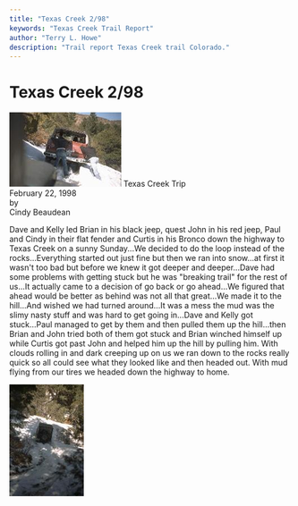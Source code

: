 ```yaml
---
title: "Texas Creek 2/98"
keywords: "Texas Creek Trail Report"
author: "Terry L. Howe"
description: "Trail report Texas Creek trail Colorado."
---
```

# Texas Creek 2/98

![Dave getting some help on Texas Creek](../../img/terry/trail/tc980201.jpg) Texas Creek Trip  
February 22, 1998  
by  
Cindy Beaudean  

Dave and Kelly led Brian in his black jeep, quest John in his red jeep, Paul and Cindy in their flat fender and Curtis in his Bronco down the highway to Texas Creek on a sunny Sunday...We decided to do the loop instead of the rocks...Everything started out just fine but then we ran into snow...at first it wasn't too bad but before we knew it got deeper and deeper...Dave had some problems with getting stuck but he was "breaking trail" for the rest of us...It actually came to a decision of go back or go ahead...We figured that ahead would be better as behind was not all that great...We made it to the hill...And wished we had turned around...It was a mess the mud was the slimy nasty stuff and was hard to get going in...Dave and Kelly got stuck...Paul managed to get by them and then pulled them up the hill...then Brian and John tried both of them got stuck and Brian winched himself up while Curtis got past John and helped him up the hill by pulling him. With clouds rolling in and dark creeping up on us we ran down to the rocks really quick so all could see what they looked like and then headed out. With mud flying from our tires we headed down the highway to home. 

![Paul working the snow on Texas Creek](../../img/terry/trail/tc980202.jpg)